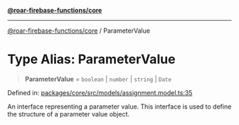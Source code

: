 [**@roar-firebase-functions/core**](../README.md)

---

[@roar-firebase-functions/core](../README.md) / ParameterValue

# Type Alias: ParameterValue

> **ParameterValue** = `boolean` \| `number` \| `string` \| `Date`

Defined in: [packages/core/src/models/assignment.model.ts:35](https://github.com/yeatmanlab/roar-firebase-functions/blob/0fc701649174b7557e55644b1065be2fa3d3d7ca/packages/core/src/models/assignment.model.ts#L35)

An interface representing a parameter value.
This interface is used to define the structure of a parameter value object.
